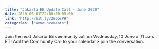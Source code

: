 ```yaml
---
title: "Jakarta EE Update Call - June 2020"
date: 2020-06-01T22:00:00-05:00
link: "http://bit.ly/2B6oSPH"
categories: ["announcements"]
---
```


Join the next Jakarta EE community call on Wednesday, 10 June at 11 a.m. ET! Add the Community Call to your calendar & join the conversation.
